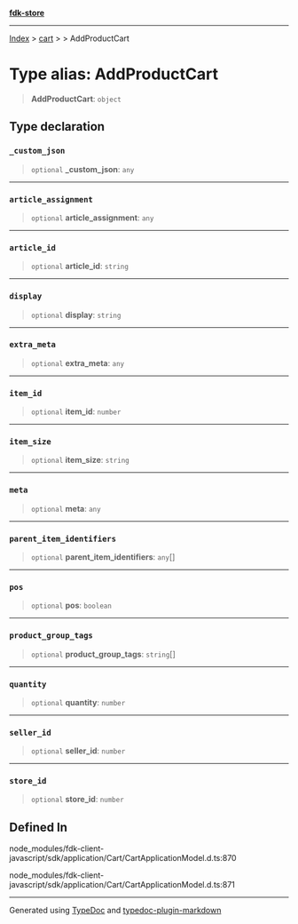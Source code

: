 [**fdk-store**](../../../README.md)
***

[Index](../../../API.md) > [cart](../../README.md) > [<internal>](../README.md) > AddProductCart

# Type alias: AddProductCart

> **AddProductCart**: `object`

## Type declaration

### `_custom_json`

> `optional` **\_custom\_json**: `any`

***

### `article_assignment`

> `optional` **article\_assignment**: `any`

***

### `article_id`

> `optional` **article\_id**: `string`

***

### `display`

> `optional` **display**: `string`

***

### `extra_meta`

> `optional` **extra\_meta**: `any`

***

### `item_id`

> `optional` **item\_id**: `number`

***

### `item_size`

> `optional` **item\_size**: `string`

***

### `meta`

> `optional` **meta**: `any`

***

### `parent_item_identifiers`

> `optional` **parent\_item\_identifiers**: `any`[]

***

### `pos`

> `optional` **pos**: `boolean`

***

### `product_group_tags`

> `optional` **product\_group\_tags**: `string`[]

***

### `quantity`

> `optional` **quantity**: `number`

***

### `seller_id`

> `optional` **seller\_id**: `number`

***

### `store_id`

> `optional` **store\_id**: `number`

## Defined In

node\_modules/fdk-client-javascript/sdk/application/Cart/CartApplicationModel.d.ts:870

node\_modules/fdk-client-javascript/sdk/application/Cart/CartApplicationModel.d.ts:871

***
Generated using [TypeDoc](https://typedoc.org/) and [typedoc-plugin-markdown](https://www.npmjs.com/package/typedoc-plugin-markdown)
